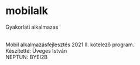 # mobilalk
Gyakorlati alkalmazas<br><br>

Mobil alkalmazásfejlesztés 2021 II. kötelező program.<br>
Készítette: Üveges István<br>
NEPTUN: BYEI2B<br>
